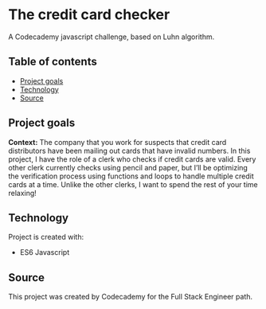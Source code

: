 # The credit card checker
A Codecademy javascript challenge, based on Luhn algorithm.

## Table of contents
* [Project goals](#project-goals)
* [Technology](#technology)
* [Source](#source)

## Project goals
**Context:** The company that you work for suspects that credit card distributors have been mailing out cards that have invalid numbers. 
In this project, I have the role of a clerk who checks if credit cards are valid. Every other clerk currently checks using pencil and paper, but I’ll be optimizing the verification process using functions and loops to handle multiple credit cards at a time. Unlike the other clerks, I want to spend the rest of your time relaxing!

## Technology
Project is created with:
 - ES6 Javascript

 

## Source
This project was created by Codecademy for the Full Stack Engineer path. 
